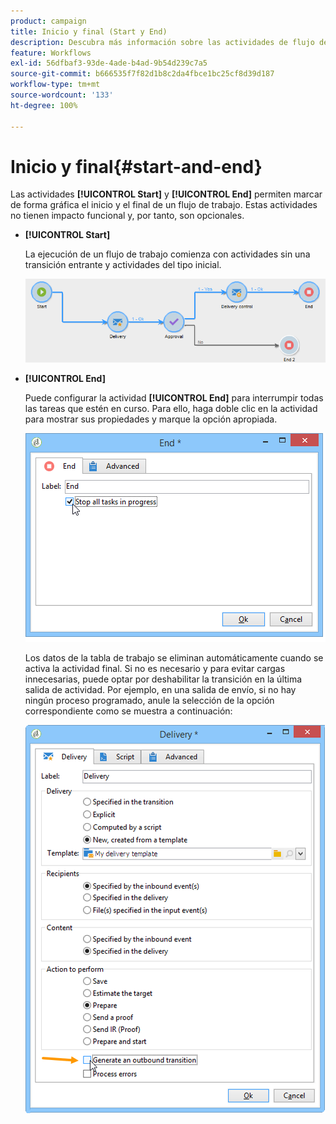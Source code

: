 ```yaml
---
product: campaign
title: Inicio y final (Start y End)
description: Descubra más información sobre las actividades de flujo de trabajo de Inicio y final (Start y End)
feature: Workflows
exl-id: 56dfbaf3-93de-4ade-b4ad-9b54d239c7a5
source-git-commit: b666535f7f82d1b8c2da4fbce1bc25cf8d39d187
workflow-type: tm+mt
source-wordcount: '133'
ht-degree: 100%

---
```


# Inicio y final{#start-and-end}



Las actividades **[!UICONTROL Start]** y **[!UICONTROL End]** permiten marcar de forma gráfica el inicio y el final de un flujo de trabajo. Estas actividades no tienen impacto funcional y, por tanto, son opcionales.

* **[!UICONTROL Start]**

  La ejecución de un flujo de trabajo comienza con actividades sin una transición entrante y actividades del tipo inicial.

  ![](assets/s_user_segmentation_start_stop.png)

* **[!UICONTROL End]**

  Puede configurar la actividad **[!UICONTROL End]** para interrumpir todas las tareas que estén en curso. Para ello, haga doble clic en la actividad para mostrar sus propiedades y marque la opción apropiada.

  ![](assets/s_user_segmentation_end.png)

  Los datos de la tabla de trabajo se eliminan automáticamente cuando se activa la actividad final. Si no es necesario y para evitar cargas innecesarias, puede optar por deshabilitar la transición en la última salida de actividad. Por ejemplo, en una salida de envío, si no hay ningún proceso programado, anule la selección de la opción correspondiente como se muestra a continuación:

  ![](assets/s_advuser_delivery_option_no_output.png)
